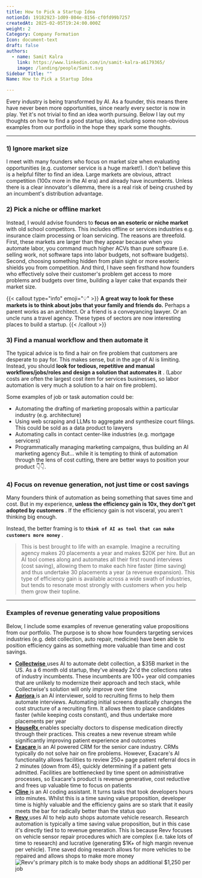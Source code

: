 ```yaml
---
title: How to Pick a Startup Idea
notionId: 19182923-1d09-804e-8156-cf0fd99b7257
createdAt: 2025-02-05T19:24:00.000Z
weight: 2
Category: Company Formation
Icon: document-text
draft: false
authors:
  - name: Samit Kalra
    link: https://www.linkedin.com/in/samit-kalra-a6179365/
    image: /landing/people/Samit.svg
Sidebar Title: ""
Name: How to Pick a Startup Idea

---
```




Every industry is being transformed by AI. As a founder, this means there have never been more opportunities, since nearly every sector is now in play. Yet it's not trivial to find an idea worth pursuing. Below I lay out my thoughts on how to find a good startup idea, including some non-obvious examples from our portfolio in the hope they spark some thoughts.

---


### 1) Ignore market size


I meet with many founders who focus on market size when evaluating opportunities (e.g. customer service is a huge market!). I don't believe this is a helpful filter to find an idea. Large markets are obvious, attract competition (100x more in the AI era) and already have incumbents. Unless there is a clear innovator's dilemma, there is a real risk of being crushed by an incumbent's distribution advantage.

###  **2) Pick a niche or offline market** 


Instead, I would advise founders to  **focus on an esoteric or niche market**  with old school competitors. This includes offline or services industries e.g. insurance claim processing or loan servicing. The reasons are threefold. First, these markets are larger than they appear because when you automate labor, you command much higher ACVs than pure software (i.e. selling work, not software taps into labor budgets, not software budgets). Second, choosing something hidden from plain sight or more esoteric shields you from competition. And third, I have seen firsthand how founders who effectively solve their customer's problem get access to more problems and budgets over time, building a layer cake that expands their market size.

{{< callout type="info" emoji="💡" >}}
 **A great way to look for these markets is to think about jobs that your family and friends do.**  Perhaps a parent works as an architect. Or a friend is a conveyancing lawyer. Or an uncle runs a travel agency. These types of sectors are now interesting places to build a startup.
{{< /callout >}}


###  **3) Find a manual workflow and then automate it** 


The typical advice is to find a hair on fire problem that customers are desperate to pay for. This makes sense, but in the age of AI is limiting. Instead, you should  **look for tedious, repetitive and manual workflows/jobs/roles and design a solution that automates it** . (Labor costs are often the largest cost item for services businesses, so labor automation is very much a solution to a hair on fire problem). 

Some examples of job or task automation could be: 

- Automating the drafting of marketing proposals within a particular industry (e.g. architecture)
- Using web scraping and LLMs to aggregate and synthesize court filings. This could be sold as a data product to lawyers
- Automating calls in contact center-like industries (e.g. mortgage servicers)
- Programmatically managing marketing campaigns, thus building an AI marketing agency
But… while it is tempting to think of automation through the lens of cost cutting, there are better ways to position your product 👇👇.

###  **4) Focus on revenue generation, not just time or cost savings** 


Many founders think of automation as being something that saves time and cost. But in my experience,  **unless the efficiency gain is 10x, they don't get adopted by customers** . If the efficiency gain is not visceral, you aren't thinking big enough.

Instead, the better framing is to  **`think of AI as tool that can make customers more money`** .

> This is best brought to life with an example. Imagine a recruiting agency makes 20 placements a year and makes $20K per hire. But an AI tool comes along and automates all their first round interviews (cost saving), allowing them to make each hire faster (time saving) and thus undertake 30 placements a year (a revenue expansion). This type of efficiency gain is available across a wide swath of industries, but tends to resonate most strongly with customers when you help them grow their topline. 


---


###  **Examples of revenue generating value propositions** 


Below, I include some examples of revenue generating value propositions from our portfolio. The purpose is to show how founders targeting services industries (e.g. debt collection, auto repair, medicine) have been able to position efficiency gains as something more valuable than time and cost savings.

- [ **Collectwise** ](https://collectwise.com/) uses AI to automate debt collection, a $35B market in the US. As a 6 month old startup, they've already 2x'd the collections rates of industry incumbents. These incumbents are 100+ year old companies that are unlikely to modernize their approach and tech stack, while Collectwise's solution will only improve over time
- [ **Apriora** ](https://www.apriora.ai/) is an AI interviewer, sold to recruiting firms to help them automate interviews. Automating initial screens drastically changes the cost structure of a recruiting firm. It allows them to place candidates faster (while keeping costs constant), and thus undertake more placements per year
- [ **HouseRx** ](https://houserx.com/) enables specialty doctors to dispense medication directly through their practices. This creates a new revenue stream while significantly improving patient experience and outcomes
- [ **Exacare** ](https://www.exacare.com/) is an AI powered CRM for the senior care industry. CRMs typically do not solve hair on fire problems. However, Exacare's AI functionality allows facilities to review 250+ page patient referral docs in 2 minutes (down from 45), quickly determining if a patient gets admitted. Facilities are bottlenecked by time spent on administrative processes, so Exacare's product is revenue generative, cost reductive and frees up valuable time to focus on patients
- [ **Cline** ](https://cline.bot/) is an AI coding assistant. It turns tasks that took developers hours into minutes. Whilst this is a time saving value proposition, developer time is highly valuable and the efficiency gains are so stark that it easily meets the bar for radically better than the status quo
- [ **Revv** ](https://www.revvhq.com/) uses AI to help auto shops automate vehicle research. Research automation is typically a time saving value proposition, but in this case it's directly tied to to revenue generation. This is because Revv focuses on vehicle sensor repair procedures which are complex (i.e. take lots of time to research) and lucrative (generating $1K+ of high margin revenue per vehicle). Time saved doing research allows for more vehicles to be repaired and allows shops to make more money
![Revv's primary pitch is to make body shops an additional $1,250 per job](https://prod-files-secure.s3.us-west-2.amazonaws.com/52e751b5-230f-4649-8c4e-0224e58da4f9/370e296b-f1ec-4862-970d-c6e37079c7a0/Screen_Shot_2025-02-02_at_1.08.01_PM.png?X-Amz-Algorithm=AWS4-HMAC-SHA256&X-Amz-Content-Sha256=UNSIGNED-PAYLOAD&X-Amz-Credential=ASIAZI2LB466524TZFXY%2F20251006%2Fus-west-2%2Fs3%2Faws4_request&X-Amz-Date=20251006T132349Z&X-Amz-Expires=3600&X-Amz-Security-Token=IQoJb3JpZ2luX2VjEPP%2F%2F%2F%2F%2F%2F%2F%2F%2F%2FwEaCXVzLXdlc3QtMiJGMEQCIAoo5Rylxd9BZG1XiaslZAP9LRx5iqQJfQZ7cZydLEOrAiAhTXs%2BL5Y5i6a1x8xjGN2FifPgmdBaJa0EdFZ3VXr7VCqIBAiL%2F%2F%2F%2F%2F%2F%2F%2F%2F%2F8BEAAaDDYzNzQyMzE4MzgwNSIM3icSCqAicQHlU2x5KtwDOsRXFPP3FuWe%2BubqmPH0ZgWOxqF%2FJbMjnPkQJJjvLkiLx2DLr7VBuiaxjVU1frbO0CoJLgjoljLlRyNQM97GLyCn%2FJOfPc88XmZLjhYF9aAueq0YQNpd3pfet90eVUdRRXhgEC9WJJEsU6eBLmdJaF2iScGr5Kk92unh%2FEDYNjHmEJ%2FpXuECNuzLsx9RMF8PmagIIlhrKS7i2wTtHHkqS%2FUpDgWuID7A9r6FNnHYmAfD00BTOqlRlTReGTImVyAbZjzNrujtEFsasHNiZAJjc8N5i5yJmXrJhU7rpuOvFlAXYo2oOYIOi6h6UJpDJVOrLeV1GqqpyhrY%2FuEVuxUlT%2Bagi%2Bi4ZFW4CDkggFolsC2JKAlrTWzqrFFWfC4Jufidzl%2FlWeG9PLh532XB%2FAMDUIq6MOiO7CcK5C2ZLuDXhJZ4PAnyLrBAz3GgVTaitpGJE%2BteTeJOKW6xUVc5MU2ekCpG%2FG1Vd696Djr0ibkcC1COBEC%2FiCrD9x14uTYTB0MDFl8AC3uHjIiCnHWY8nxNegv2fkwM8%2B9mye8hlAoJ20CXbou08clP5sidFmxhUqBFCOS3ZfpfJy1MdMoNey9xPjQ0anLwqqSe74NlYEVUpiHyRHfT58noFWHsYBUw66%2BOxwY6pgFKc6z5g5z6CPVGugUr4XlUpbF4h7%2BcFEhDVDxejMlsvoqfcZlVNeCH8XrnJCmOUhHaLMtg1fT53XYvVkMJo%2F7Iq4FKLpqq9fXeBncbcky12pM9PGe1MZvQfSlb9geOfz%2FliJYIfHFcDbyPrZRX2E%2F9WgnQ0IIywGKSLUK2tjytadjopTcNi%2Fh4fj%2FE%2FNdVhEQJj4j%2FBOrpoZBcIW8io2xlqO%2BuRPgF&X-Amz-Signature=f986c5edc67e6292d77826a594c7f9ebec40d0bcb531da63612e8762b25d7660&X-Amz-SignedHeaders=host&x-amz-checksum-mode=ENABLED&x-id=GetObject)

